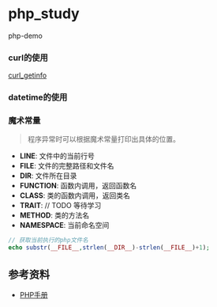 # php_study
php-demo

### curl的使用
[curl_getinfo](https://www.php.net/manual/zh/function.curl-getinfo.php)

### datetime的使用

### 魔术常量
> 程序异常时可以根据魔术常量打印出具体的位置。
* __LINE__: 文件中的当前行号
* __FILE__: 文件的完整路径和文件名
* __DIR__: 文件所在目录
* __FUNCTION__: 函数内调用，返回函数名
* __CLASS__: 类的函数内调用，返回类名
* __TRAIT__: // TODO 等待学习
* __METHOD__: 类的方法名
* __NAMESPACE__: 当前命名空间

```php
// 获取当前执行的php文件名
echo substr(__FILE__,strlen(__DIR__)-strlen(__FILE__)+1);
```



## 参考资料

* [PHP手册](https://www.php.net/manual/zh/)